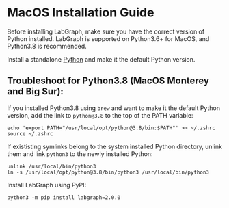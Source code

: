 # MacOS Installation Guide

Before installing LabGraph, make sure you have the correct version of Python installed. LabGraph is supported on Python3.6+ for MacOS, and Python3.8 is recommended.

Install a standalone [Python](https://www.python.org/downloads/) and make it the default Python version.

## Troubleshoot for Python3.8 (MacOS Monterey and Big Sur): 

If you installed Python3.8 using `brew` and want to make it the default Python version, add the link to `python@3.8` to the top of the PATH variable:
```
echo 'export PATH="/usr/local/opt/python@3.8/bin:$PATH"' >> ~/.zshrc
source ~/.zshrc
``` 

If exististing symlinks belong to the system installed Python directory, unlink them and link `python3` to the newly installed Python:
```
unlink /usr/local/bin/python3
ln -s /usr/local/opt/python@3.8/bin/python3 /usr/local/bin/python3
```

Install LabGraph using PyPI:
```
python3 -m pip install labgraph=2.0.0
```

